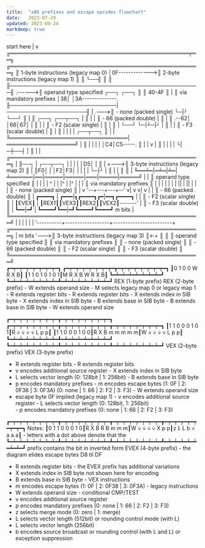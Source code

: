 ```yaml
---
title:  "x86 prefixes and escape opcodes flowchart"
date:   2023-07-29
updated: 2023-09-24
markdeep: true
---
```


<div class="diagram">
 start here
      |
      v
╔═══════════════════════════════════════════════╤══╗             ╔══════════════════════════════════════════════════╗
║ 1-byte instructions (legacy map 0)            │0F------------->║ 2-byte instructions (legacy map 1)               ║
║                                               └──╢             ║                                                  ║
╟──────────────────────────────────────────────────╢     .------>║ operand type specified      ┌──┐   ┌──┐          ║
║                          40-4F                   ║     |       ║ via mandatory prefixes      │38│   │3A--------------.
╟────────────────────────────|─────────────────────╢     |  .--->║ - none (packed single)      └─|┘   └──┘          ║  |
║      ┌──┐       ┌──┬──┐    |                     ║     |  |    ║ - 66   (packed double)        |                  ║  |
║    .--62│       │66│67│    |                     ║     |  |    ║ - F2   (scalar single)        |                  ║  |
║    | └──┘       └─|┴─|┘    |                     ║     |  |    ║ - F3   (scalar double)        |                  ║  |
║    |              |  |     |    ┌──┬──┐          ║     |  |    ╚═══════════════════════════════|══════════════════╝  |
║    |              |  |     |    │C4│C5-----.     ║     |  |                                    v                     |
║    |              |  |     |    └|─┼──┤    |     ║     |  |    ╔══════════════════════════════════════════════════╗  |
╟──┐ | ┌──┬──┐      |  |     |     | │D5│    |     ║     |  +--->║ 3-byte instructions (legacy map 2)               ║  |
║F0│ | │F2│F3│      |  |     |     | └─|┘    |     ║     |  |    ║                                                  ║  |
╚══╧═|═╧═|╧═|╧══════|══|═════|═════|═══|═════|═════╝     |  |    ║ operand type specified                           ║  |
     |   |  |   ^   |  |     |^    |   |^    |           |  |    ║ via mandatory prefixes                           ║  |
     |   |  |   |   |  |     ||    |   ||    |           |  |    ║ - none (packed single)                           ║  |
     v   '--+---+---+--'     v|    v   v|    v           |  |    ║ - 66   (packed double)                           ║  |
  ┏━━━━┓        |         ┏━━━|┓┏━━━━┓┏━|━━┓┏━━━━┓       |  |    ║ - F2   (scalar single)                           ║  |
  ┃EVEX┃        |         ┃REX1┃┃VEX3┃┃REX2┃┃VEX2┃-------'  |    ║ - F3   (scalar double)                           ║  |
  ┗━━|━┛        |         ┗━━━━┛┗━━|━┛┗━━━━┛┗━━━━┛ m bits   |    ╚══════════════════════════════════════════════════╝  |
     |          |                  |                        |                                                          |
     '----------+------------------+------------------------+    ╔══════════════════════════════════════════════════╗  |
                       m bits                               '--->║ 3-byte instructions (legacy map 3)               ║<-+
                                                                 ║                                                  ║
                                                                 ║ operand type specified                           ║
                                                                 ║ via mandatory prefixes                           ║
                                                                 ║ - none (packed single)                           ║
                                                                 ║ - 66   (packed double)                           ║
                                                                 ║ - F2   (scalar single)                           ║
                                                                 ║ - F3   (scalar double)                           ║
                                                                 ╚══════════════════════════════════════════════════╝
</div>

<div class="diagram">
┏━┯━┯━┯━┯━┯━┯━┯━┓                                                    ┏━┯━┯━┯━┯━┯━┯━┯━┳━┯━┯━┯━┯━┯━┯━┯━┓
┃0 1 0 0 W R X B┃                                                    ┃1 1 0 1 0 1 0 1┃M R X B W R X B┃
┗━┷━┷━┷━┷━┷━┷━┷━┛                                                    ┗━┷━┷━┷━┷━┷━┷━┷━┻━┷━┷━┷━┷━┷━┷━┷━┛
REX (1-byte prefix)                                                  REX (2-byte prefix)
- W extends operand size                                             - M selects legacy map 0 or legacy map 1
- R extends register bits                                            - R extends register bits
- X extends index in SIB byte                                        - X extends index in SIB byte
- B extends base in SIB byte                                         - B extends base in SIB byte
                                                                     - W extends operand size


┏━┯━┯━┯━┯━┯━┯━┯━┳━┯━┯━┯━┯━┯━┯━┯━┓                                    ┏━┯━┯━┯━┯━┯━┯━┯━┳━┯━┯━┯━┯━┯━┯━┯━┳━┯━┯━┯━┯━┯━┯━┯━┓
┃1 1 0 0 0 1 0 1┃Ṙ ⩒ ⩒ ⩒ ⩒ L p p┃                                    ┃1 1 0 0 0 1 0 0┃Ṙ Ẋ Ḃ m m m m m┃W ⩒ ⩒ ⩒ ⩒ L p p┃
┗━┷━┷━┷━┷━┷━┷━┷━┻━┷━┷━┷━┷━┷━┷━┷━┛                                    ┗━┷━┷━┷━┷━┷━┷━┷━┻━┷━┷━┷━┷━┷━┷━┷━┻━┷━┷━┷━┷━┷━┷━┷━┛
VEX (2-byte prefix)                                                  VEX (3-byte prefix)
- R extends register bits                                            - R extends register bits
- v encodes additional source register                               - X extends index in SIB byte
- L selects vector length (0: 128bit | 1: 256bit)                    - B extends base in SIB byte
- p encodes mandatory prefixes                                       - m encodes escape bytes (1: 0F | 2: 0F38 | 3: 0F3A)
  (0: none | 1: 66 | 2: F2 | 3: F3)                                  - W extends operand size
- escape byte 0F implied (legacy map 1)                              - v encodes additional source register
                                                                     - L selects vector length (0: 128bit, 1: 256bit)                
                                                                     - p encodes mandatory prefixes
                                                                       (0: none | 1: 66 | 2: F2 | 3: F3)


┏━┯━┯━┯━┯━┯━┯━┯━┳━┯━┯━┯━┯━┯━┯━┯━┳━┯━┯━┯━┯━┯━┯━┯━┳━┯━┯━┯━┯━┯━┯━┯━┓          Notes:
┃0 1 1 0 0 0 1 0┃Ṙ Ẋ Ḃ Ṙ B m m m┃W ⩒ ⩒ ⩒ ⩒ Ẋ p p┃z Ŀ L b ⩒ a a a┃          - letters with a dot above denote that the
┗━┷━┷━┷━┷━┷━┷━┷━┻━┷━┷━┷━┷━┷━┷━┷━┻━┷━┷━┷━┷━┷━┷━┷━┻━┷━┷━┷━┷━┷━┷━┷━┛            prefix contains the bit in inverted form
EVEX (4-byte prefix)                                                       - the diagram elides escape bytes D8 til DF
- R extends register bits                                                  - the EVEX prefix has additional variations
- X extends index in SIB byte                                                not shown here for encoding
- B extends base in SIB byte                                                 - VEX instructions  
- m encodes escape bytes (1: 0F | 2: 0F38 | 3: 0F3A)                         - legacy instructions
- W extends operand size                                                     - conditional CMP/TEST
- v encodes additional source register
- p encodes mandatory prefixes (0: none | 1: 66 | 2: F2 | 3: F3)
- z selects merge mode (0: zero | 1: merge)
- Ŀ selects vector length (512bit) or rounding control mode (with L)
- L selects vector length (256bit)
- b encodes source broadcast or rounding control (with Ŀ and L) or exception suppression
</div>
